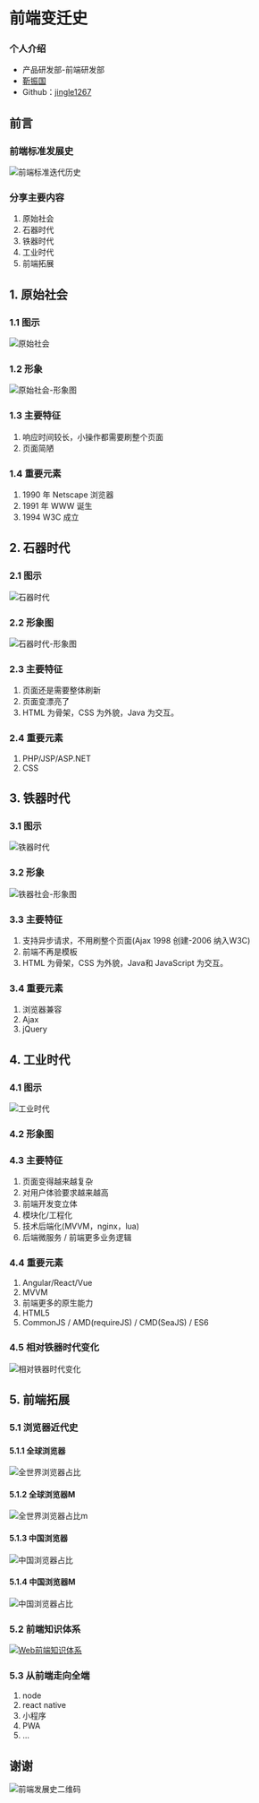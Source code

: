 # 前端变迁史

### 个人介绍

* 产品研发部-前端研发部
* [靳振国](https://ihongqiqu.com/)
* Github：[jingle1267](https://github.com/jingle1267)

## 前言

### 前端标准发展史

![前端标准迭代历史](../assets/images/fe/前端标准迭代历史.png)

### 分享主要内容

1. 原始社会
2. 石器时代
3. 铁器时代
4. 工业时代
5. 前端拓展

## 1. 原始社会

### 1.1 图示

![原始社会](../assets/images/fe/原始社会.jpeg)

### 1.2 形象

![原始社会-形象图](../assets/images/fe/原始社会-形象图.jpeg)

### 1.3 主要特征

1. 响应时间较长，小操作都需要刷整个页面
2. 页面简陋

### 1.4 重要元素

1. 1990 年 Netscape 浏览器
2. 1991 年 WWW 诞生
3. 1994 W3C 成立

## 2. 石器时代

### 2.1 图示

![石器时代](../assets/images/fe/石器时代.jpeg)

### 2.2 形象图

![石器时代-形象图](../assets/images/fe/石器社会-钻木取火-形象图.jpeg)

### 2.3 主要特征

1. 页面还是需要整体刷新
2. 页面变漂亮了
3. HTML 为骨架，CSS 为外貌，Java 为交互。

### 2.4 重要元素

1. PHP/JSP/ASP.NET
2. CSS

## 3. 铁器时代

### 3.1 图示

![铁器时代](../assets/images/fe/铁器时代.png)

### 3.2 形象

![铁器社会-形象图](../assets/images/fe/铁器社会-形象图.jpeg)

### 3.3 主要特征

1. 支持异步请求，不用刷整个页面(Ajax 1998 创建-2006 纳入W3C)
2. 前端不再是模板
3. HTML 为骨架，CSS 为外貌，Java和 JavaScript 为交互。

### 3.4 重要元素

1. 浏览器兼容
2. Ajax
3. jQuery

## 4. 工业时代

### 4.1 图示

![工业时代](../assets/images/fe/工业时代.png)

### 4.2 形象图

### 4.3 主要特征

1. 页面变得越来越复杂
2. 对用户体验要求越来越高
3. 前端开发变立体
4. 模块化/工程化
5. 技术后端化(MVVM，nginx，lua)
6. 后端微服务 / 前端更多业务逻辑

### 4.4 重要元素

1. Angular/React/Vue
2. MVVM
3. 前端更多的原生能力
4. HTML5
5. CommonJS / AMD(requireJS) / CMD(SeaJS) / ES6

### 4.5 相对铁器时代变化

![相对铁器时代变化](../assets/images/fe/前端架构变化.png)

## 5. 前端拓展

### 5.1 浏览器近代史

#### 5.1.1 全球浏览器

![全世界浏览器占比](../assets/images/fe/StatCounter-browser-all-200901-201909.png)

#### 5.1.2 全球浏览器M

![全世界浏览器占比m](../assets/images/fe/StatCounter-browser-m-200901-201909.png)

####  5.1.3 中国浏览器

![中国浏览器占比](../assets/images/fe/StatCounter-browser-CN-all-200901-201909.png)

#### 5.1.4 中国浏览器M

![中国浏览器占比](../assets/images/fe/StatCounter-browser-CN-m-200901-201909.png)

### 5.2 前端知识体系

[![Web前端知识体系](../assets/images/fe/Web前端知识提起-概要.png)](https://www.processon.com/view/5d92f0a9e4b0e26dddaed714?fromnew=1#map)

### 5.3 从前端走向全端

1. node
2. react native
3. 小程序
4. PWA
5. ...

## 谢谢

![前端发展史二维码](../assets/images/fe/前端发展史二维码.png)



